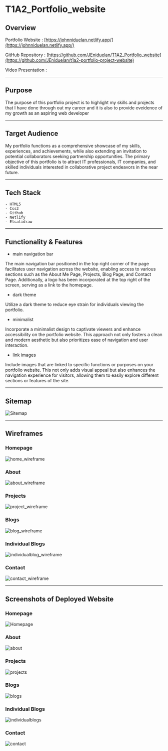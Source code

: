 # T1A2_Portfolio_website

## Overview

Portfolio Website :
[https://johnniduelan.netlify.app/](https://johnniduelan.netlify.app/)

GitHub Repository : 
[https://github.com/JEniduelan/T1A2_Portfolio_website](https://github.com/JEniduelan/t1a2-portfolio-project-website)

Video Presentation :

 ---
## Purpose

The purpose of this portfolio project is to highlight my skills and projects that I have done through out my career and it is also to provide eveidence of my growth as an aspiring web developer

 ---
## Target Audience

My portfolio functions as a comprehensive showcase of my skills, experiences, and achievements, while also extending an invitation to potential collaborators seeking partnership opportunities.
The primary objective of this portfolio is to attract IT professionals, IT companies, and skilled individuals interested in collaborative project endeavors in the near future.

---
## Tech Stack

    - HTML5 
    - Css3
    - Github
    - Netlify
    - Elcalidraw

---
## Functionality & Features

 - main navigation bar
   
The main navigation bar positioned in the top right corner of the page facilitates user navigation across the website, enabling access to various sections such as the About Me Page, Projects, Blog Page, and Contact Page. Additionally, a logo has been incorporated at the top right of the screen, serving as a link to the homepage.

 - dark theme
  
Utilize a dark theme to reduce eye strain for individuals viewing the portfolio.
   

 - minimalist

Incorporate a minimalist design to captivate viewers and enhance accessibility on the portfolio website. This approach not only fosters a clean and modern aesthetic but also prioritizes ease of navigation and user interaction.

 - link images
   
Include images that are linked to specific functions or purposes on your portfolio website. This not only adds visual appeal but also enhances the navigation experience for visitors, allowing them to easily explore different sections or features of the site.

---
## Sitemap
![Sitemap](https://github.com/JEniduelan/T1A2_Portfolio_website/assets/161182890/f11184cb-0fab-409d-b139-1c9e42412784)

---
## Wireframes
### Homepage
![home_wireframe](https://github.com/JEniduelan/T1A2_Portfolio_website/assets/161182890/94a277f4-595a-4e8a-bddd-766d52618696)
### About
![about_wireframe](https://github.com/JEniduelan/T1A2_Portfolio_website/assets/161182890/7e6d28d6-24e4-4a53-8cc0-73248eb1eb7c)
### Projects
![project_wireframe](https://github.com/JEniduelan/T1A2_Portfolio_website/assets/161182890/4fe1f11f-40a3-4850-ba68-4882ff6611af)
### Blogs
![blog_wireframe](https://github.com/JEniduelan/T1A2_Portfolio_website/assets/161182890/96e66314-cc2b-4725-ac6d-7cbcfbec26db)
### Individual Blogs
![individualblog_wireframe](https://github.com/JEniduelan/T1A2_Portfolio_website/assets/161182890/8fe573e3-e32b-499b-807c-3a0e17a07e63)
### Contact
![contact_wireframe](https://github.com/JEniduelan/T1A2_Portfolio_website/assets/161182890/b7bb1878-ef44-4168-a5a3-75d109913336)


---
## Screenshots of Deployed Website
### Homepage
![Homepage](https://github.com/JEniduelan/T1A2_Portfolio_website/assets/161182890/dc76ced8-9845-44f3-9305-9c1a64385c0d)
### About
![about](https://github.com/JEniduelan/T1A2_Portfolio_website/assets/161182890/2dad62aa-2f19-43a7-ae24-44a8be46abd1)
### Projects
![projects](https://github.com/JEniduelan/T1A2_Portfolio_website/assets/161182890/fa4e20ef-f8f9-4aa3-88e1-8079bead9464)
### Blogs
![blogs](https://github.com/JEniduelan/T1A2_Portfolio_website/assets/161182890/b8d1c784-fd92-4340-8d58-f5e69c8f80a8)
### Individual Blogs
![individualblogs](https://github.com/JEniduelan/T1A2_Portfolio_website/assets/161182890/53fe4853-918e-4191-ad2f-2d7f661e6cbc)
### Contact
![contact](https://github.com/JEniduelan/T1A2_Portfolio_website/assets/161182890/d49dabd1-c307-4a02-9e65-d7f1c42357a4)


